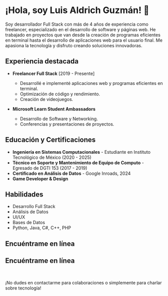 # ¡Hola, soy Luis Aldrich Guzmán! 👋

Soy desarrollador Full Stack con más de 4 años de experiencia como freelancer, especializado en el desarrollo de software y páginas web. He trabajado en proyectos que van desde la creación de programas eficientes en terminal hasta el desarrollo de aplicaciones web para el usuario final. Me apasiona la tecnología y disfruto creando soluciones innovadoras.

## Experiencia destacada

- **Freelancer Full Stack** [2019 - Presente]
  - Desarrollé e implementé aplicaciones web y programas eficientes en terminal.
  - Optimización de código y rendimiento.
  - Creación de videojuegos.
  
- **Microsoft Learn Student Ambassadors**
  - Desarrollo de Software y Networking.
  - Conferencias y presentaciones de proyectos.

## Educación y Certificaciones

- **Ingeniería en Sistemas Computacionales** - Estudiante en Instituto Tecnológico de México (2020 - 2025)
- **Técnico en Soporte y Mantenimiento de Equipo de Computo** - Egresado de DGTI 153 (2017 - 2019)
- **Certificado en Análisis de Datos** - Google Inroads, 2024
- **Game Developer & Design**
  
## Habilidades

- Desarrollo Full Stack
- Análisis de Datos
- UI/UX
- Bases de Datos
- Python, Java, C#, C++, PHP

## Encuéntrame en línea

## Encuéntrame en línea

<p align="center">
  <a href="https://www.linkedin.com/in/luis-aldrich-guzm%C3%A1n-gonz%C3%A1lez-4751b8279/" target="_blank" rel="noopener noreferrer"><i class="fab fa-linkedin fa-3x"></i></a>&nbsp;&nbsp;
  <a href="https://twitter.com/luisaldrichguz" target="_blank" rel="noopener noreferrer"><i class="fab fa-twitter fa-3x"></i></a>&nbsp;&nbsp;
  <a href="https://luisaldrichguz.com/" target="_blank" rel="noopener noreferrer"><i class="fas fa-globe fa-3x"></i></a>&nbsp;&nbsp;
  <a href="mailto:luisaldrichguz@hotmail.com" target="_blank" rel="noopener noreferrer"><i class="far fa-envelope fa-3x"></i></a>
</p>

¡No dudes en contactarme para colaboraciones o simplemente para charlar sobre tecnología!


